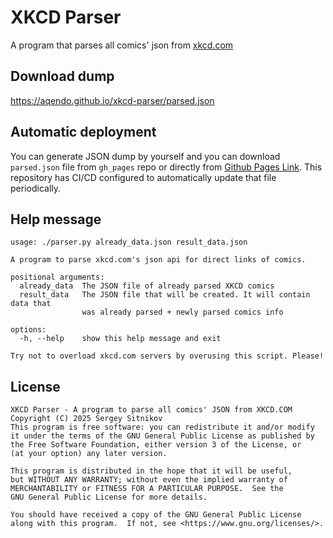 # XKCD Parser
A program that parses all comics' json from [xkcd.com](https://xkcd.com)

## Download dump
https://aqendo.github.io/xkcd-parser/parsed.json
## Automatic deployment
You can generate JSON dump by yourself and you can download `parsed.json` file from `gh_pages` repo or directly from [Github Pages Link](https://aqendo.github.io/xkcd-parser/parsed.json). This repository has CI/CD configured to automatically update that file periodically.
## Help message
```
usage: ./parser.py already_data.json result_data.json

A program to parse xkcd.com's json api for direct links of comics.

positional arguments:
  already_data  The JSON file of already parsed XKCD comics
  result_data   The JSON file that will be created. It will contain data that
                was already parsed + newly parsed comics info

options:
  -h, --help    show this help message and exit

Try not to overload xkcd.com servers by overusing this script. Please!
```
## License
```
XKCD Parser - A program to parse all comics' JSON from XKCD.COM
Copyright (C) 2025 Sergey Sitnikov
This program is free software: you can redistribute it and/or modify
it under the terms of the GNU General Public License as published by
the Free Software Foundation, either version 3 of the License, or
(at your option) any later version.

This program is distributed in the hope that it will be useful,
but WITHOUT ANY WARRANTY; without even the implied warranty of
MERCHANTABILITY or FITNESS FOR A PARTICULAR PURPOSE.  See the
GNU General Public License for more details.

You should have received a copy of the GNU General Public License
along with this program.  If not, see <https://www.gnu.org/licenses/>.
```
